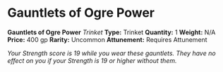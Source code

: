 # Gauntlets of Ogre Power

**Gauntlets of Ogre Power**
_Trinket_
**Type:** Trinket
**Quantity:** 1
**Weight:** N/A
**Price:** 400 gp
**Rarity:** Uncommon
**Attunement:** Requires Attunement

*Your Strength score is 19 while you wear these gauntlets. They have no effect on you if your Strength is 19 or higher without them.*
